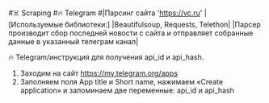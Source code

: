 #☠️ Scraping
#🔥 Telegram
#|Парсинг сайта 'https://vc.ru' | [Используемые библиотеки:] 
|Beautifulsoup, Requests, Telethon|
|Парсер производит сбор последней новости с сайта и 
отправляет собранные данные в указанный телеграм канал|

🔥 Telegram/инструкция для получения api_id и api_hash.
 1. Заходим на сайт https://my.telegram.org/apps
 2. Заполняем поля App title и Short name, нажимаем «Create application» и запоминаем две переменные: api_id и api_hash
